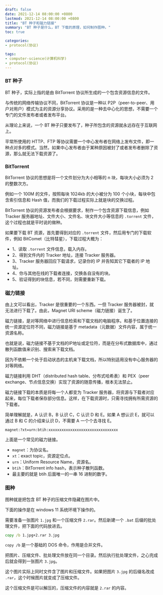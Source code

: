 ```yaml
---
draft: false
date: 2021-12-14 08:00:00 +0800
lastmod: 2021-12-14 08:00:00 +0800
title: "BT 种子和磁力链接"
summary: "BT 种子是什么，BT 下载的原理，如何制作图种。"
toc: true

categories:
- protocol(协议)

tags:
- computer-science(计算机科学)
- protocol(协议)
---
```


### BT 种子

BT 种子，实际上指的是由 BitTorrent 协议所生成的一个包含资源信息的文件。

与传统的网络传输协议不同，BitTorrent 协议是一种以 P2P（peer-to-peer、用户对用户）模式为主的资源分享协议。采用的是一种去中心化的思想，不需要一个专门的文件发布者或者发布平台。

从理论上来说，一个 BT 种子只要发布了，种子所包含的资源就永远存在于互联网上。

平常所使用的 HTTP、FTP 等协议需要一个中心发布者在网络上发布文件，即一种点对多的模式。当然，如果中心发布者由于某种原因被封了或者发布者删除了资源，那么就无法下载资源了。

### BitTorrent

BitTorrent 协议的思想是将一个文件划分为大小相等的 n 块，每块大小必须为 2 的整数次方。

例如一个 100M 的文件，按照每块 1024kb 的大小被分为 100 个小块，每块中包含索引信息和 Hash 值，而我们的下载过程实际上就是块的交换过程。

BitTorrent 协议的资源发布者会根据要求，制作一个包含资源下载信息，例如 Tracker 服务器地址、文件大小、文件名、块文件大小等信息的 `.torrent` 文件，这个过程也就是平时说的做种。

如果要下载 BT 资源，首先要得到对应的 `.torrent` 文件，然后用专门的下载软件，例如 BitComet（比特彗星），下载过程大概为：

- 1、读取 `.torrent` 文件信息，载入内存。
- 2、得到文件内的 Tracker 地址，连接 Tracker 服务器。
- 3、Tracker 服务器回应下载请求，记录你的 IP 并告知其它下载者的 IP 地址。
- 4、你与其他在线的下载者连接，交换各自没有的块。
- 5、验证得到的块信息，若不同，则需要重新下载。

### 磁力链接

由上文可以看出，Tracker 是很重要的一个东西。一但 Tracker 服务器被封，就无法进行下载了。由此，Magnet URI scheme（磁力链接）诞生了。

磁力链接，是对等网络中进行信息检索和下载文档的电脑程序。和基于位置连接的统一资源定位符不同，磁力链接是基于 metadata（元数据）文件内容，属于统一资源名称。

也就是说，磁力链接不基于文档的IP地址或定位符，而是在分布式数据库中，通过散列函数值来识别、搜索来下载文档。

因为不依赖一个处于启动状态的主机来下载文档，所以特别适用没有中心服务器的对等网络。

磁力链接利用 DHT（distributed hash table、分布式哈希表）和 PEX（peer exchange、节点信息交换）实现了资源的随意传播，根本无法禁止。

磁力链接下载的本质是将每一个人都变为 Tracker 服务器，将资源与下载者对应起来，每位下载者保存部分信息。这样，在下载资源时，只需寻找拥有所需资源的下载者。

简单理解就是，A 认识 B，B 认识 C，C 认识 D 和 E。如果 A 想认识 E，就可以通过 B 和 C 的介绍来认识 D，不需要 A 一个个去寻找 E。

```
magnet:?xt=urn:btih:xxxxxxxxxxxxxxxxxxxxxxxxxxxxxxxx
```

上面是一个常见的磁力链接。

- `magnet`：为协议名。
- `xt`：exact topic，资源定位点。
- `urn`：Uniform Resource Name，资源名。
- `btih`：BitTorrent info hash，表示种子散列函数。
- 最主要的就是 btih 后面唯一的一串 16 进制的数字。

### 图种

图种就是把包含 BT 种子的压缩文件隐藏在图片中。

下面的操作是在 windows 11 系统环境下操作的。

需要准备一张图片 `1.jpg` 和一个压缩文件 `2.rar`。然后新建一个 `.bat` 后缀的批处理文件，把下面的代码放进去。

```bat
copy /b 1.jpg+2.rar 3.jpg
```

`copy /b` 是一个基础的 DOS 命令，作用是合并文件。

把图片、压缩文件、批处理文件放在同一个目录。然后执行批处理文件，之心完成后就会得到一张图片 `3.jpg`。

这个图片实际上同时文件含了图片和压缩文件。如果把图片 `3.jpg` 的后缀名改成 `.rar`，这个时候图片就变成了压缩文件。

这个压缩文件是可以解压的，压缩文件的内容就是 `2.rar` 的内容。

